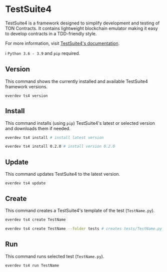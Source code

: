 # TestSuite4

TestSuite4 is a framework designed to simplify development and testing of TON Contracts. It contains lightweight blockchain emulator making it easy to develop contracts in a TDD-friendly style.

For more information, visit [TestSuite4's documentation](https://everx-labs.github.io/TestSuite4/).

:information_source: `Python 3.6 - 3.9` and `pip` required.

## Version

This command shows the currently installed and available TestSuite4 framework versions.

```
everdev ts4 version
```

## Install

This command installs (using `pip`) TestSuite4's latest or selected version and downloads them if needed.

```bash
everdev ts4 install # install latest version

everdev ts4 install 0.2.0 # install version 0.2.0
```

## Update

This command updates TestSuite4 to the latest version.

```
everdev ts4 update
```

## Create

This command creates a TestSuite4's template of the test (`TestName.py`).

```bash
everdev ts4 create TestName

everdev ts4 create TestName --folder tests # creates tests/TestName.py (folder must exist)
```

## Run

This command runs selected test (`TestName.py`).

```
everdev ts4 run TestName
```

